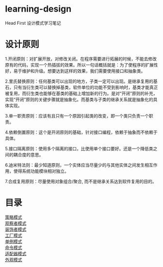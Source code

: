 # learning-design
Head First 设计模式学习笔记

# 设计原则
1.开闭原则：对扩展开放，对修改关闭。在程序需要进行拓展的时候，不能去修改原有的代码，实现一个热插拔的效果。所以一句话概括就是：为了使程序的扩展性好，易于维护和升级。想要达到这样的效果，我们需要使用接口和抽象类。  

2.里氏替换原则：任何基类可以出现的地方，子类一定可以出现。是继承复用的基石，只有当衍生类可以替换掉基类，软件单位的功能不受到影响时，基类才能真正被复用，而衍生类也能够在基类的基础上增加新的行为。是对“开闭”原则的补充，实现“开闭”原则的关键步骤就是抽象化。而基类与子类的继承关系就是抽象化的具体实现。  

3.单一职责原则：应该有且只有一个原因引起类的改变，即一个类只负责一个职责。  

4.依赖倒置原则：这个是开闭原则的基础，针对接口编程，依赖于抽象而不依赖于具体。  

5.接口隔离原则：使用多个隔离的接口，比使用单个接口要好。还是一个降低类之间的耦合度的意思。  

6.迪米特法则：最少知道原则，一个实体应当尽量少的与其他实体之间发生相互作用，使得系统功能模块相对独立。  

7.合成复用原则：尽量使用对象组合/聚合, 而不是继承关系达到软件复用的目的。  

# 目录
[策略模式](https://github.com/appeondotnet/learning-design/tree/daijun/DesignPattern/Strategy)  
[观察者模式](https://github.com/appeondotnet/learning-design/tree/daijun/DesignPattern/Observer)  
[装饰者模式](https://github.com/appeondotnet/learning-design/tree/daijun/DesignPattern/Decorator)  
[工厂模式](https://github.com/appeondotnet/learning-design/tree/daijun/DesignPattern/Factory)  
[单例模式](https://github.com/appeondotnet/learning-design/tree/daijun/DesignPattern/Singleton)  
[命令模式](https://github.com/appeondotnet/learning-design/tree/daijun/DesignPattern/Command)  
[适配器模式](https://github.com/appeondotnet/learning-design/tree/daijun/DesignPattern/Adapter)  
[外观模式](https://github.com/appeondotnet/learning-design/tree/daijun/DesignPattern/Facade)  
